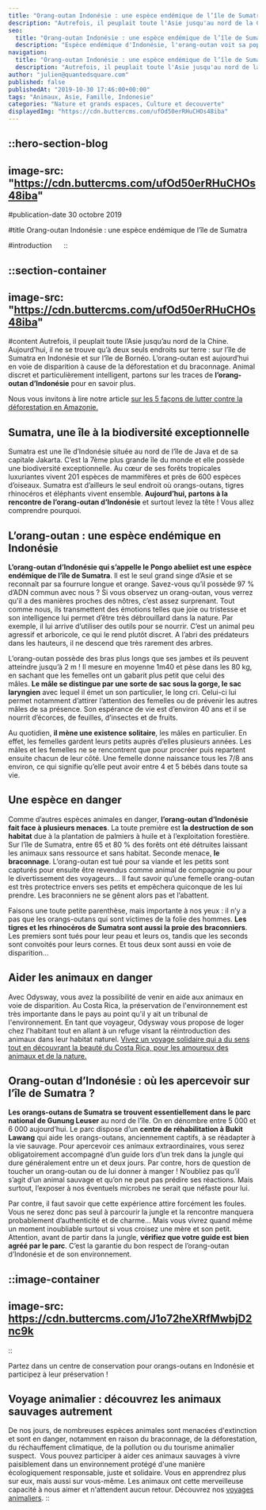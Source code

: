 ```yaml
---
title: "Orang-outan Indonésie : une espèce endémique de l’île de Sumatra"
description: "Autrefois, il peuplait toute l'Asie jusqu'au nord de la Chine. Aujourd'hui, il ne se trouve qu'a deux seuls endroits sur terre : sur l'île de Sumatra en Indonésie et sur l'île de Bornéo. L'orang-outan est aujourd'hui en voie de disparition a cause de la déforestation et du braconnage. Animal ..."
seo:
  title: "Orang-outan Indonésie : une espèce endémique de l’île de Sumatra | Blog Odysway"
  description: "Espèce endémique d'Indonésie, l'orang-outan voit sa population diminuer d’année en année à cause de la déforestation et du braconnage."
navigation:
  title: "Orang-outan Indonésie : une espèce endémique de l’île de Sumatra"
  description: "Autrefois, il peuplait toute l'Asie jusqu'au nord de la Chine. Aujourd'hui, il ne se trouve qu'a deux seuls endroits sur terre : sur l'île de Sumatra en Indonésie et sur l'île de Bornéo. L'orang-outan est aujourd'hui en voie de disparition a cause de la déforestation et du braconnage. Animal ..."
author: "julien@quantedsquare.com"
published: false
publishedAt: "2019-10-30 17:46:00+00:00"
tags: "Animaux, Asie, Famille, Indonesie"
categories: "Nature et grands espaces, Culture et decouverte"
displayedImg: "https://cdn.buttercms.com/ufOd50erRHuCHOs48iba"
---
```


::hero-section-blog
---
image-src: "https://cdn.buttercms.com/ufOd50erRHuCHOs48iba"
---
#publication-date
30 octobre 2019

#title
Orang-outan Indonésie : une espèce endémique de l’île de Sumatra

#introduction
    
::

::section-container
---
image-src: "https://cdn.buttercms.com/ufOd50erRHuCHOs48iba"
---
#content
Autrefois, il peuplait toute l’Asie jusqu’au nord de la Chine. Aujourd’hui, il ne se trouve qu’à deux seuls endroits sur terre : sur l’île de Sumatra en Indonésie et sur l’île de Bornéo. L’orang-outan est aujourd’hui en voie de disparition à cause de la déforestation et du braconnage. Animal discret et particulièrement intelligent, partons sur les traces de **l’orang-outan d’Indonésie** pour en savoir plus.

Nous vous invitons à lire notre article [sur les 5 façons de lutter contre la déforestation en Amazonie.](https://odysway.com/5-facons-lutter-contre-deforestation-amazonie)

## Sumatra, une île à la biodiversité exceptionnelle

Sumatra est une île d’Indonésie située au nord de l’île de Java et de sa capitale Jakarta. C’est la 7ème plus grande île du monde et elle possède une biodiversité exceptionnelle. Au cœur de ses forêts tropicales luxuriantes vivent 201 espèces de mammifères et près de 600 espèces d’oiseaux. Sumatra est d’ailleurs le seul endroit où orangs-outans, tigres rhinocéros et éléphants vivent ensemble. **Aujourd’hui, partons à la rencontre de l’orang-outan d’Indonésie** et surtout levez la tête ! Vous allez comprendre pourquoi.

## L’orang-outan : une espèce endémique en Indonésie

**L’orang-outan d’Indonésie qui s’appelle le Pongo abeliiet est une espèce endémique de l’île de Sumatra**. Il est le seul grand singe d’Asie et se reconnaît par sa fourrure longue et orange. Savez-vous qu’il possède 97 % d’ADN commun avec nous ? Si vous observez un orang-outan, vous verrez qu’il a des manières proches des nôtres, c’est assez surprenant. Tout comme nous, ils transmettent des émotions telles que joie ou tristesse et son intelligence lui permet d’être très débrouillard dans la nature. Par exemple, il lui arrive d’utiliser des outils pour se nourrir. C’est un animal peu agressif et arboricole, ce qui le rend plutôt discret. A l’abri des prédateurs dans les hauteurs, il ne descend que très rarement des arbres.

L’orang-outan possède des bras plus longs que ses jambes et ils peuvent atteindre jusqu’à 2 m ! Il mesure en moyenne 1m40 et pèse dans les 80 kg, en sachant que les femelles ont un gabarit plus petit que celui des mâles. **Le mâle se distingue par une sorte de sac sous la gorge, le sac laryngien** avec lequel il émet un son particulier, le long cri. Celui-ci lui permet notamment d’attirer l’attention des femelles ou de prévenir les autres mâles de sa présence. Son espérance de vie est d’environ 40 ans et il se nourrit d’écorces, de feuilles, d’insectes et de fruits.

Au quotidien, **il mène une existence solitaire**, les mâles en particulier. En effet, les femelles gardent leurs petits auprès d’elles plusieurs années. Les mâles et les femelles ne se rencontrent que pour procréer puis repartent ensuite chacun de leur côté. Une femelle donne naissance tous les 7/8 ans environ, ce qui signifie qu’elle peut avoir entre 4 et 5 bébés dans toute sa vie.

## Une espèce en danger

Comme d’autres espèces animales en danger, **l’orang-outan d’Indonésie fait face à plusieurs menaces**. La toute première est **la destruction de son habitat** due à la plantation de palmiers à huile et à l’exploitation forestière. Sur l’île de Sumatra, entre 65 et 80 % des forêts ont été détruites laissant les animaux sans ressource et sans habitat. Seconde menace, **le braconnage**. L’orang-outan est tué pour sa viande et les petits sont capturés pour ensuite être revendus comme animal de compagnie ou pour le divertissement des voyageurs… Il faut savoir qu’une femelle orang-outan est très protectrice envers ses petits et empêchera quiconque de les lui prendre. Les braconniers ne se gênent alors pas et l’abattent. 

Faisons une toute petite parenthèse, mais importante à nos yeux : il n’y a pas que les orangs-outans qui sont victimes de la folie des hommes. **Les tigres et les rhinocéros de Sumatra sont aussi la proie des braconniers**. Les premiers sont tués pour leur peau et leurs os, tandis que les seconds sont convoités pour leurs cornes. Et tous deux sont aussi en voie de disparition…

## Aider les animaux en danger

Avec Odysway, vous avez la possibilité de venir en aide aux animaux en voie de disparition. Au Costa Rica, la préservation de l'environnement est très importante dans le pays au point qu'il y ait un tribunal de l'environnement. En tant que voyageur, Odysway vous propose de loger chez l'habitant tout en allant à un refuge visant la réintroduction des animaux dans leur habitat naturel. [Vivez un voyage solidaire qui a du sens tout en découvrant la beauté du Costa Rica, pour les amoureux des animaux et de la nature.](https://odysway.com/voyages/refuge-animaux-costa-rica?utm_source=article&utm_medium=blog&utm_campaign=orang+outan)

## Orang-outan d’Indonésie : où les apercevoir sur l’île de Sumatra ?

**Les orangs-outans de Sumatra se trouvent essentiellement dans le parc national de Gunung Leuser** au nord de l’île. On en dénombre entre 5 000 et 6 000 aujourd’hui. Le parc dispose d’un **centre de réhabilitation à Bukit Lawang** qui aide les orangs-outans, anciennement captifs, à se réadapter à la vie sauvage. Pour apercevoir ces animaux extraordinaires, vous serez obligatoirement accompagné d’un guide lors d’un trek dans la jungle qui dure généralement entre un et deux jours. Par contre, hors de question de toucher un orang-outan ou de lui donner à manger ! N’oubliez pas qu’il s’agit d’un animal sauvage et qu’on ne peut pas prédire ses réactions. Mais surtout, l’exposer à nos éventuels microbes ne serait que néfaste pour lui.

Par contre, il faut savoir que cette expérience attire forcément les foules. Vous ne serez donc pas seul à parcourir la jungle et la rencontre manquera probablement d’authenticité et de charme… Mais vous vivrez quand même un moment inoubliable surtout si vous croisez une mère et son petit. Attention, avant de partir dans la jungle, **vérifiez que votre guide est bien agréé par le parc**. C’est la garantie du bon respect de l’orang-outan d’Indonésie et de son environnement.

::image-container
---
image-src: https://cdn.buttercms.com/J1o72heXRfMwbjD2nc9k
---
::

Partez dans un centre de conservation pour orangs-outans en Indonésie et participez à leur préservation !

## Voyage animalier : découvrez les animaux sauvages autrement

De nos jours, de nombreuses espèces animales sont menacées d'extinction et sont en danger, notamment en raison du braconnage, de la déforestation, du réchauffement climatique, de la pollution ou du tourisme animalier suspect.  Vous pouvez participer à aider ces animaux sauvages à vivre paisiblement dans un environnement protégé d'une manière écologiquement responsable, juste et solidaire. Vous en apprendrez plus sur eux, mais aussi sur vous-même. Les animaux ont cette merveilleuse capacité à nous aimer et n'attendent aucun retour. Découvrez nos [voyages animaliers](https://odysway.com/thematiques/voyage-animalier).
::
